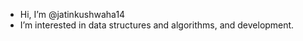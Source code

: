 - Hi, I’m @jatinkushwaha14
- I’m interested in data structures and algorithms, and development.
<!---
jatinkushwaha14/jatinkushwaha14 is a ✨ special ✨ repository because its `README.md` (this file) appears on your GitHub profile.
You can click the Preview link to take a look at your changes.
--->
